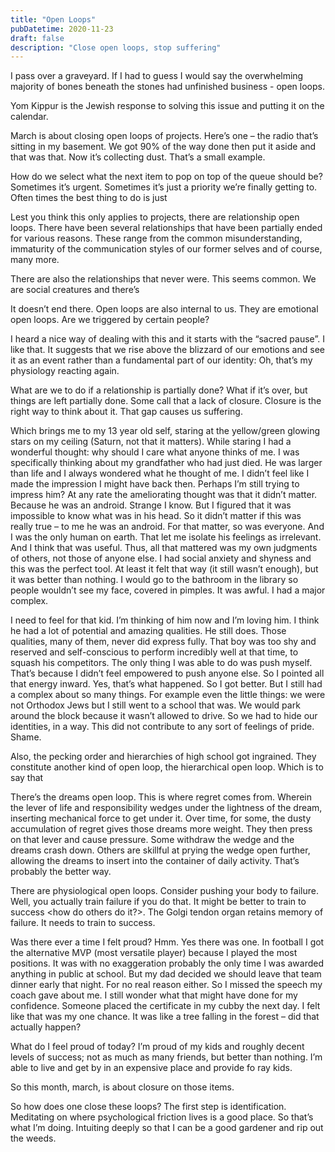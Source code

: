 ```yaml
---
title: "Open Loops"
pubDatetime: 2020-11-23
draft: false
description: "Close open loops, stop suffering"
---
```


I pass over a graveyard. If I had to guess I would say the overwhelming majority of bones beneath the stones had unfinished business - open loops.

Yom Kippur is the Jewish response to solving this issue and putting it on the calendar.

March is about closing open loops of projects. Here’s one – the radio that’s sitting in my basement. We got 90% of the way done then put it aside and that was that. Now it’s collecting dust. That’s a small example.

How do we select what the next item to pop on top of the queue should be? Sometimes it’s urgent. Sometimes it’s just a priority we’re finally getting to. Often times the best thing to do is just

Lest you think this only applies to projects, there are relationship open loops. There have been several relationships that have been partially ended for various reasons. These range from the common misunderstanding, immaturity of the communication styles of our former selves and of course, many more.

There are also the relationships that never were. This seems common. We are social creatures and there’s

It doesn’t end there. Open loops are also internal to us. They are emotional open loops. Are we triggered by certain people?

I heard a nice way of dealing with this and it starts with the “sacred pause”. I like that. It suggests that we rise above the blizzard of our emotions and see it as an event rather than a fundamental part of our identity: Oh, that’s my physiology reacting again.

What are we to do if a relationship is partially done? What if it’s over, but things are left partially done. Some call that a lack of closure. Closure is the right way to think about it. That gap causes us suffering.

Which brings me to my 13 year old self, staring at the yellow/green glowing stars on my ceiling (Saturn, not that it matters). While staring I had a wonderful thought: why should I care what anyone thinks of me. I was specifically thinking about my grandfather who had just died. He was larger than life and I always wondered what he thought of me. I didn’t feel like I made the impression I might have back then. Perhaps I’m still trying to impress him? At any rate the ameliorating thought was that it didn’t matter. Because he was an android. Strange I know. But I figured that it was impossible to know what was in his head. So it didn’t matter if this was really true – to me he was an android. For that matter, so was everyone. And I was the only human on earth. That let me isolate his feelings as irrelevant. And I think that was useful. Thus, all that mattered was my own judgments of others, not those of anyone else. I had social anxiety and shyness and this was the perfect tool. At least it felt that way (it still wasn’t enough), but it was better than nothing. I would go to the bathroom in the library so people wouldn’t see my face, covered in pimples. It was awful. I had a major complex.

I need to feel for that kid. I’m thinking of him now and I’m loving him. I think he had a lot of potential and amazing qualities. He still does. Those qualities, many of them, never did express fully. That boy was too shy and reserved and self-conscious to perform incredibly well at that time, to squash his competitors. The only thing I was able to do was push myself. That’s because I didn’t feel empowered to push anyone else. So I pointed all that energy inward. Yes, that’s what happened. So I got better. But I still had a complex about so many things. For example even the little things: we were not Orthodox Jews but I still went to a school that was. We would park around the block because it wasn’t allowed to drive. So we had to hide our identities, in a way. This did not contribute to any sort of feelings of pride. Shame.

Also, the pecking order and hierarchies of high school got ingrained. They constitute another kind of open loop, the hierarchical open loop. Which is to say that

There’s the dreams open loop. This is where regret comes from. Wherein the lever of life and responsibility wedges under the lightness of the dream, inserting mechanical force to get under it. Over time, for some, the dusty accumulation of regret gives those dreams more weight. They then press on that lever and cause pressure. Some withdraw the wedge and the dreams crash down. Others are skillful at prying the wedge open further, allowing the dreams to insert into the container of daily activity. That’s probably the better way.

There are physiological open loops. Consider pushing your body to failure. Well, you actually train failure if you do that. It might be better to train to success \<how do others do it?\>. The Golgi tendon organ retains memory of failure. It needs to train to success.

Was there ever a time I felt proud? Hmm. Yes there was one. In football I got the alternative MVP (most versatile player) because I played the most positions. It was with no exaggeration probably the only time I was awarded anything in public at school. But my dad decided we should leave that team dinner early that night. For no real reason either. So I missed the speech my coach gave about me. I still wonder what that might have done for my confidence. Someone placed the certificate in my cubby the next day. I felt like that was my one chance. It was like a tree falling in the forest – did that actually happen?

What do I feel proud of today? I’m proud of my kids and roughly decent levels of success; not as much as many friends, but better than nothing. I’m able to live and get by in an expensive place and provide fo ray kids.

So this month, march, is about closure on those items.

So how does one close these loops? The first step is identification. Meditating on where psychological friction lives is a good place. So that’s what I’m doing. Intuiting deeply so that I can be a good gardener and rip out the weeds.